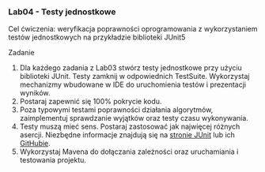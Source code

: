 <h3>Lab04 - Testy jednostkowe</h3>

Cel ćwiczenia: weryfikacja poprawności oprogramowania z wykorzystaniem testów
jednostkowych na przykładzie biblioteki JUnit5

Zadanie
1. Dla każdego zadania z Lab03 stwórz testy jednostkowe przy użyciu biblioteki JUnit.
Testy zamknij w odpowiednich TestSuite. Wykorzystaj mechanizmy wbudowane w
IDE do uruchomienia testów i prezentacji wyników.
2. Postaraj zapewnić się 100% pokrycie kodu.
3. Poza typowymi testami poprawności działania algorytmów, zaimplementuj
sprawdzanie wyjątków oraz testy czasu wykonywania.
4. Testy muszą mieć sens. Postaraj zastosować jak najwięcej różnych asercji.
Niezbędne informacje znajdują się na [stronie JUnit](https://junit.org/junit5/) lub ich
[GitHubie](https://github.com/junit-team/junit5/wiki).
5. Wykorzystaj Mavena do dołączania zależności oraz uruchamiania i testowania
projektu.
